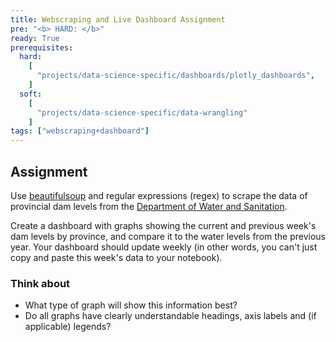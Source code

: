 ```yaml
---
title: Webscraping and Live Dashboard Assignment
pre: "<b> HARD: </b>"
ready: True
prerequisites:
  hard: 
    [
	  "projects/data-science-specific/dashboards/plotly_dashboards",
    ]
  soft:
  	[
	  "projects/data-science-specific/data-wrangling"
    ]
tags: ["webscraping+dashboard"]    
---
```



## Assignment

Use [beautifulsoup](https://pypi.org/project/beautifulsoup4/) and regular expressions (regex) to scrape the data of provincial dam levels from the [Department of Water and Sanitation](http://www.dwa.gov.za/Hydrology/Weekly/SumProvince.aspx).

Create a dashboard with graphs showing the current and previous week's dam levels by province, and compare it to the water levels from the previous year. Your dashboard should update weekly (in other words, you can't just copy and paste this week's data to your notebook).

### Think about
- What type of graph will show this information best?
- Do all graphs have clearly understandable headings, axis labels and (if applicable) legends?
